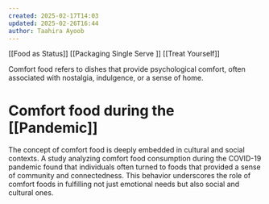 ```yaml
---
created: 2025-02-17T14:03
updated: 2025-02-26T16:44
author: Taahira Ayoob
---
```

[[Food as Status]] 
[[Packaging Single Serve ]]
[[Treat Yourself]] 

Comfort food refers to dishes that provide psychological comfort, often associated with nostalgia, indulgence, or a sense of home. 

# Comfort food during the [[Pandemic]]

The concept of comfort food is deeply embedded in cultural and social contexts. A study analyzing comfort food consumption during the COVID-19 pandemic found that individuals often turned to foods that provided a sense of community and connectedness. This behavior underscores the role of comfort foods in fulfilling not just emotional needs but also social and cultural ones. 
